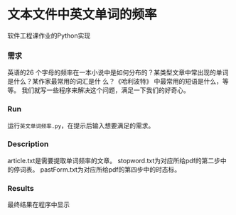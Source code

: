 # 文本文件中英文单词的频率
软件工程课作业的Python实现    <br/>
### 需求
英语的26 个字母的频率在一本小说中是如何分布的？某类型文章中常出现的单词是什么？某作家最常用的词汇是什
么？《哈利波特》 中最常用的短语是什么，等等。 我们就写一些程序来解决这个问题，满足一下我们的好奇心。                               
### Run
运行`英文单词频率.py`，在提示后输入想要满足的需求。 <br/>
### Description
article.txt是需要提取单词频率的文章。
stopword.txt为对应所给pdf的第二步中的停词表。
pastForm.txt为对应所给pdf的第四步中的时态标。
### Results
最终结果在程序中显示